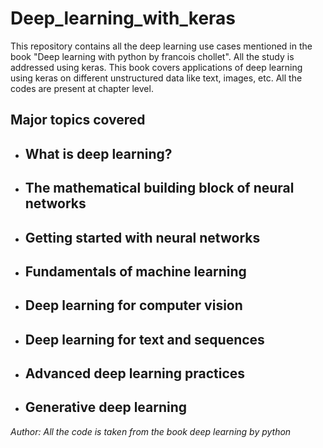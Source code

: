 # Deep_learning_with_keras
This repository contains all the deep learning use cases mentioned in the book "Deep learning with python by francois chollet". All the study is addressed using keras. This book covers applications of deep learning using keras on different unstructured data like text, images, etc. All the codes are present at chapter level.


## Major topics covered 

+ What is deep learning? 
    - 

+ The mathematical building block of neural networks
    - 

+ Getting started with neural networks
    - 

+ Fundamentals of machine learning
    -

+ Deep learning for computer vision
    -

+ Deep learning for text and sequences
    -

+ Advanced deep learning practices
    -

+ Generative deep learning 
    -


*Author: All the code is taken from the book deep learning by python*
